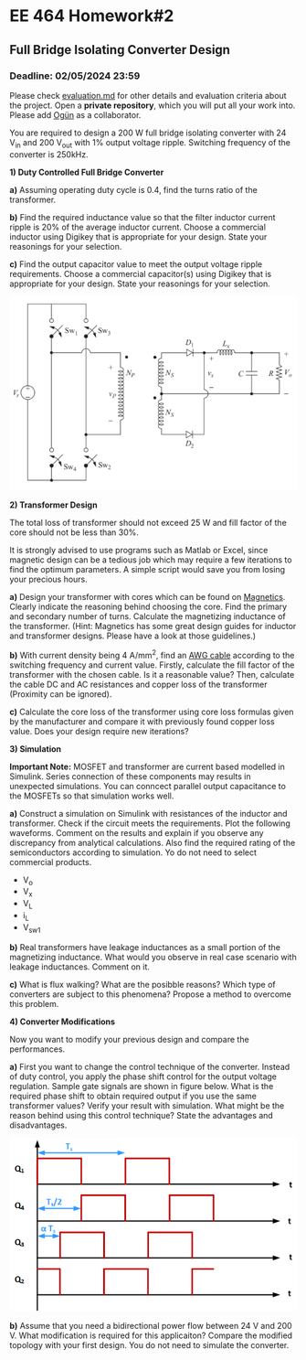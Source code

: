# EE 464 Homework#2

## Full Bridge Isolating Converter Design

### Deadline: 02/05/2024 23:59

Please check [evaluation.md](evaluation.md) for other details and evaluation criteria about the project. Open a **private repository**, which you will put all your work into. Please add [Ogün](https://github.com/OgunAltun) as a collaborator.

You are required to design a 200 W full bridge isolating converter with 24 V<sub>in</sub> and 200 V<sub>out</sub> with 1% output voltage ripple. Switching frequency of the converter is 250kHz.

**1) Duty Controlled Full Bridge Converter**<br />

  **a)** Assuming operating duty cycle is 0.4, find the turns ratio of the transformer.

  **b)** Find the required inductance value so that the filter inductor current ripple is 20% of the average inductor current. Choose a commercial inductor using Digikey that is appropriate for your design. State your reasonings for your selection.

  **c)** Find the output capacitor value to meet the output voltage ripple requirements. Choose a commercial capacitor(s) using Digikey that is appropriate for your design. State your reasonings for your selection.

  ![](fullbridge.png)

**2) Transformer Design**<br />

The total loss of transformer should not exceed 25 W and fill factor of the core should not be less than 30%.

It is strongly advised to use programs such as Matlab or Excel, since magnetic design can be a tedious job which may require a few iterations to find the optimum parameters. A simple script would save you from losing your precious hours.

  **a)** Design your transformer with cores which can be found on [Magnetics](https://www.mag-inc.com/Products/Ferrite-Cores/Ferrite-Shapes). Clearly indicate the reasoning behind choosing the core. Find the primary and secondary number of turns. Calculate the magnetizing inductance of the transformer. (Hint: Magnetics has some great design guides for inductor and transformer designs. Please have a look at those guidelines.)

  **b)** With current density being 4 A/mm<sup>2</sup>, find an [AWG cable](https://www.powerstream.com/Wire_Size.htm) according to the switching frequency and current value. Firstly, calculate the fill factor of the transformer with the chosen cable. Is it a reasonable value? Then, calculate the cable DC and AC resistances and copper loss of the transformer (Proximity can be ignored).  

  **c)** Calculate the core loss of the transformer using core loss formulas given by the manufacturer and compare it with previously found copper loss value. Does your design require new iterations?

**3) Simulation**<br />

**Important Note:** MOSFET and transformer are current based modelled in Simulink. Series connection of these components may results in unexpected simulations. You can conncect parallel output capacitance to the MOSFETs so that simulation works well.

**a)** Construct a simulation on Simulink with resistances of the inductor and transformer. Check if the circuit meets the requirements. Plot the following waveforms. Comment on the results and explain if you observe any discrepancy from analytical calculations. Also find the required rating of the semiconductors according to simulation. Yo do not need to select commercial products.

* V<sub>o</sub>
* V<sub>x</sub>
* V<sub>L</sub>
* i<sub>L</sub>
* V<sub>sw1</sub>

**b)** Real transformers have leakage inductances as a small portion of the magnetizing inductance. What would you observe in real case scenario with leakage inductances. Comment on it.

**c)** What is flux walking? What are the posibble reasons? Which type of converters are subject to this phenomena? Propose a method to overcome this problem.

**4) Converter Modifications**<br />

Now you want to modify your previous design and compare the performances.

  **a)** First you want to change the control technique of the converter. Instead of duty control, you apply the phase shift control for the output voltage regulation. Sample gate signals are shown in figure below. What is the required phase shift to obtain required output if you use the same transformer values? Verify your result with simulation. What might be the reason behind using this control technique? State the advantages and disadvantages.

  ![](TimingGraphPhaseShifted.png)

  **b)** Assume that you need a bidirectional power flow between 24 V and 200 V. What modification is required for this applicaiton? Compare the modified topology with your first design. You do not need to simulate the converter.